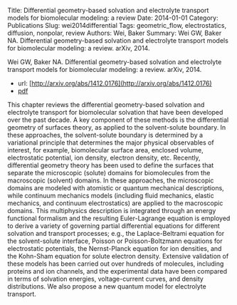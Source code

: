 Title: Differential geometry-based solvation and electrolyte transport models for biomolecular modeling: a review
Date: 2014-01-01
Category: Publications
Slug: wei2014differential
Tags: geometric_flow, electrostatics, diffusion, nonpolar, review
Authors: Wei, Baker
Summary: Wei GW, Baker NA. Differential geometry-based solvation and electrolyte transport models for biomolecular modeling: a review. arXiv, 2014. 

Wei GW, Baker NA. Differential geometry-based solvation and electrolyte transport models for biomolecular modeling: a review. arXiv, 2014. 

* url: [http://arxiv.org/abs/1412.0176](http://arxiv.org/abs/1412.0176)
* [pdf](http://sobolevnrm.github.io/papers/wei2014differential.pdf)

This chapter reviews the differential geometry-based solvation and electrolyte transport for biomolecular solvation that have been developed over the past decade. A key component of these methods is the differential geometry of surfaces theory, as applied to the solvent-solute boundary. In these approaches, the solvent-solute boundary is determined by a variational principle that determines the major physical observables of interest, for example, biomolecular surface area, enclosed volume, electrostatic potential, ion density, electron density, etc. Recently, differential geometry theory has been used to define the surfaces that separate the microscopic (solute) domains for biomolecules from the macroscopic (solvent) domains. In these approaches, the microscopic domains are modeled with atomistic or quantum mechanical descriptions, while continuum mechanics models (including fluid mechanics, elastic mechanics, and continuum electrostatics) are applied to the macroscopic domains. This multiphysics description is integrated through an energy functional formalism and the resulting Euler-Lagrange equation is employed to derive a variety of governing partial differential equations for different solvation and transport processes; e.g., the Laplace-Beltrami equation for the solvent-solute interface, Poisson or Poisson-Boltzmann equations for electrostatic potentials, the Nernst-Planck equation for ion densities, and the Kohn-Sham equation for solute electron density. Extensive validation of these models has been carried out over hundreds of molecules, including proteins and ion channels, and the experimental data have been compared in terms of solvation energies, voltage-current curves, and density distributions. We also propose a new quantum model for electrolyte transport.
